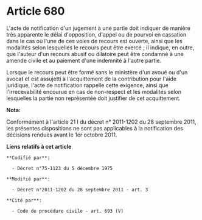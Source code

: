 # Article 680

L'acte de notification d'un jugement à une partie doit indiquer de manière très apparente le délai d'opposition, d'appel ou
de pourvoi en cassation dans le cas où l'une de ces voies de recours est ouverte, ainsi que les modalités selon lesquelles le
recours peut être exercé ; il indique, en outre, que l'auteur d'un recours abusif ou dilatoire peut être condamné à une
amende civile et au paiement d'une indemnité à l'autre partie.

Lorsque le recours peut être formé sans le ministère d'un avoué ou d'un avocat et est assujetti à l'acquittement de la
contribution pour l'aide juridique, l'acte de notification rappelle cette exigence, ainsi que l'irrecevabilité encourue en
cas de non-respect et les modalités selon lesquelles la partie non représentée doit justifier de cet acquittement.

**Nota:**

Conformément à l'article 21 I du décret n° 2011-1202 du 28 septembre 2011, les présentes dispositions ne sont pas applicables
à la notification des décisions rendues avant le 1er octobre 2011.

**Liens relatifs à cet article**

	**Codifié par**:

	  - Décret n°75-1123 du 5 décembre 1975

	**Modifié par**:

	  - Décret n°2011-1202 du 28 septembre 2011 - art. 3

	**Cité par**:

	  - Code de procédure civile - art. 693 (V)
